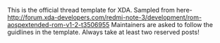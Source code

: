 This is the official thread template for XDA. Sampled from here- http://forum.xda-developers.com/redmi-note-3/development/rom-aospextended-rom-v1-2-t3506955
Maintainers are asked to follow the guidlines in the template.
Always take at least two reserved posts!
